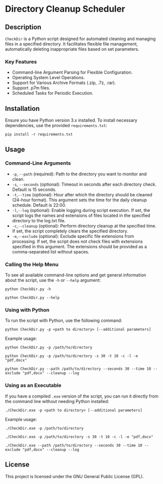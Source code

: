 # Directory Cleanup Scheduler

## Description
`CheckDir` is a Python script designed for automated cleaning and managing files in a specified directory. It facilitates flexible file management, automatically deleting inappropriate files based on set parameters.

### Key Features
- Command-line Argument Parsing for Flexible Configuration.
- Operating System Level Operations.
- Support for Various Archive Formats (.zip, .7z, .rar).
- Support .p7m files.
- Scheduled Tasks for Periodic Execution.

## Installation
Ensure you have Python version 3.x installed. To install necessary dependencies, use the provided `requirements.txt`:
```
pip install -r requirements.txt
```

## Usage

### Command-Line Arguments
- `-p`, `--path` (required): Path to the directory you want to monitor and clean.
- `-s`, `--seconds` (optional): Timeout in seconds after each directory check. Default is 15 seconds.
- `-t`,`--time` (optional): Hour after which the directory should be cleaned (24-hour format). This argument sets the time for the daily cleanup schedule. Default is 22:00.
- `-l`,`--log` (optional): Enable logging during script execution. If set, the script logs the names and extensions of files located in the specified directory to the log.txt file.
- `-c`,`--cleanup` (optional): Perform directory cleanup at the specified time. If set, the script completely clears the specified directory.
- `-e`,`--exclude` (optional): Exclude specific file extensions from processing. If set, the script does not check files with extensions specified in this argument. The extensions should be provided as a comma-separated list without spaces.
### Calling the Help Menu
To see all available command-line options and get general information about the script, use the `-h` or `--help` argument:
```
python CheckDir.py -h

python CheckDir.py --help
```

### Using with Python
To run the script with Python, use the following command:
```
python CheckDir.py -p <path to directory> [--additional parameters]
```

Example usage:
```
python CheckDir.py -p /path/to/directory 

python CheckDir.py -p /path/to/directory -s 30 -t 10 -c -l -e "pdf,docx"

python CheckDir.py --path /path/to/directory --seconds 30 --time 10 --exclude "pdf,docx" --cleanup --log 
```

### Using as an Executable
If you have a compiled `.exe` version of the script, you can run it directly from the command line without needing Python installed:
```
./CheckDir.exe -p <path to directory> [--additional parameters]
```

Example usage:
```
./CheckDir.exe -p /path/to/directory

./CheckDir.exe -p /path/to/directory -s 30 -t 10 -c -l -e "pdf,docx"

./CheckDir.exe --path /path/to/directory --seconds 30 --time 10 --exclude "pdf,docx" --cleanup --log
```

## License
This project is licensed under the GNU General Public License (GPL).
